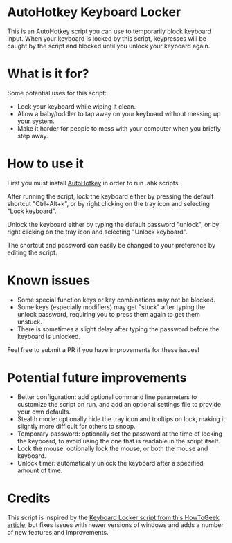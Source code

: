# AutoHotkey Keyboard Locker

This is an AutoHotkey script you can use to temporarily block keyboard input. When your keyboard is locked by this script, keypresses will be caught by the script and blocked until you unlock your keyboard again.

# What is it for?

Some potential uses for this script:

- Lock your keyboard while wiping it clean.
- Allow a baby/toddler to tap away on your keyboard without messing up your system.
- Make it harder for people to mess with your computer when you briefly step away.

# How to use it

First you must install [AutoHotkey](https://www.autohotkey.com/) in order to run .ahk scripts.

After running the script, lock the keyboard either by pressing the default shortcut "Ctrl+Alt+k", or by right clicking on the tray icon and selecting "Lock keyboard".

Unlock the keyboard either by typing the default password "unlock", or by right clicking on the tray icon and selecting "Unlock keyboard".

The shortcut and password can easily be changed to your preference by editing the script.

# Known issues

- Some special function keys or key combinations may not be blocked.
- Some keys (especially modifiers) may get "stuck" after typing the unlock password, requiring you to press them again to get them unstuck.
- There is sometimes a slight delay after typing the password before the keyboard is unlocked.

Feel free to submit a PR if you have improvements for these issues!

# Potential future improvements

- Better configuration: add optional command line parameters to customize the script on run, and add an optional settings file to provide your own defaults.
- Stealth mode: optionally hide the tray icon and tooltips on lock, making it slightly more difficult for others to snoop.
- Temporary password: optionally set the password at the time of locking the keyboard, to avoid using the one that is readable in the script itself.
- Lock the mouse: optionally lock the mouse, or both the mouse and keyboard.
- Unlock timer: automatically unlock the keyboard after a specified amount of time.

# Credits

This script is inspired by the [Keyboard Locker script from this HowToGeek article](https://www.howtogeek.com/howto/11570/disable-the-keyboard-with-a-keyboard-shortcut-in-windows/), but fixes issues with newer versions of windows and adds a number of new features and improvements.
